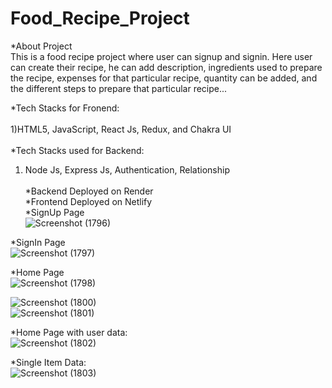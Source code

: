 # Food_Recipe_Project
*About Project<br/>
This is a food recipe project where user can signup and signin. Here user can create their recipe, he can add description, ingredients used to prepare the recipe, expenses for that particular recipe, quantity can be added, and the different steps to prepare that particular recipe...<br/>

*Tech Stacks for Fronend:<br/><br/>
1)HTML5, JavaScript, React Js, Redux, and Chakra UI<br/><br/>
*Tech Stacks used for Backend:<br/>
1) Node Js, Express Js, Authentication, Relationship<br/><br/>
*Backend Deployed on Render<br/>
*Frontend Deployed on Netlify<br/>
*SignUp Page<br/>
![Screenshot (1796)](https://user-images.githubusercontent.com/103936619/213402138-a56de378-39b6-47d9-9572-78e0f226c60b.png)<br/>

*SignIn Page<br/>
![Screenshot (1797)](https://user-images.githubusercontent.com/103936619/213402278-bb417c94-c558-4b15-90c3-ecb1e1cae7d8.png)<br/>

*Home Page<br/>
![Screenshot (1798)](https://user-images.githubusercontent.com/103936619/213402031-1a94b647-a4a9-4e4f-94e3-65f10e262a03.png)<br/>

![Screenshot (1800)](https://user-images.githubusercontent.com/103936619/213402424-8a5a4ab6-7a8c-420c-a079-9d56d239b33d.png)<br/>
![Screenshot (1801)](https://user-images.githubusercontent.com/103936619/213402467-cc551562-2951-4110-b955-4627acb49bc0.png)<br/>

*Home Page with user data:<br/>
![Screenshot (1802)](https://user-images.githubusercontent.com/103936619/213402598-54f0305c-71dc-4f46-8324-ebec197c5d6b.png)<br/>

*Single Item Data:<br/>
![Screenshot (1803)](https://user-images.githubusercontent.com/103936619/213402791-df45de18-cb39-49e5-b2a3-653973267c74.png)






